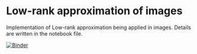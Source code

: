 # Low-rank approximation of images

Implementation of Low-rank approximation being applied in images. Details are written in the notebook file.

[![Binder](https://mybinder.org/badge_logo.svg)](https://mybinder.org/v2/gh/goldenskygiang/img-low-rank-approx/main?labpath=img-low-rank-approx.ipynb)
